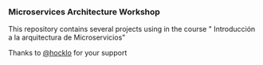 ### Microservices Architecture Workshop

This repository contains several projects using in the course " Introducción a la arquitectura de Microservicios"

Thanks to [@hocklo](https://github.com/hocklo) for your support


